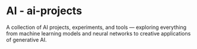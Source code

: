 # AI - ai-projects
A collection of AI projects, experiments, and tools — exploring everything from machine learning models and neural networks to creative applications of generative AI.
